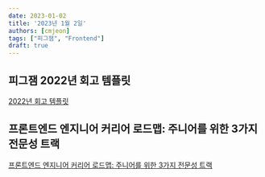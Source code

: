 ```yaml
---
date: 2023-01-02
title: '2023년 1월 2일'
authors: [cmjeon]
tags: ["피그잼", "Frontend"]
draft: true
---
```


## 피그잼 2022년 회고 템플릿

[2022년 회고 템플릿](https://www.figma.com/community/file/1191174210628720005)

## 프론트엔드 엔지니어 커리어 로드맵: 주니어를 위한 3가지 전문성 트랙

[프론트엔드 엔지니어 커리어 로드맵: 주니어를 위한 3가지 전문성 트랙](https://steady-study.super.site/frontend-engineer-career-roadmap)